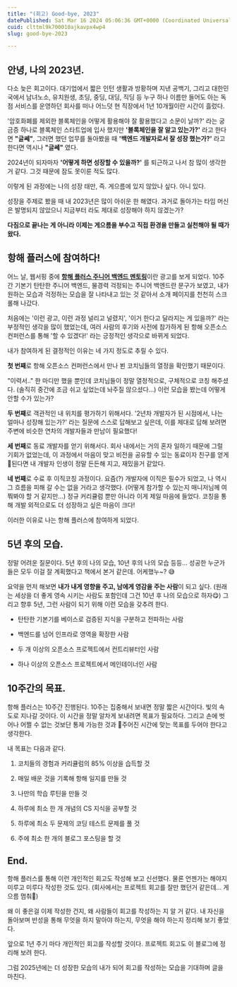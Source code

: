 ```yaml
---
title: "(회고) Good-bye, 2023"
datePublished: Sat Mar 16 2024 05:06:36 GMT+0000 (Coordinated Universal Time)
cuid: clttml9k700010ajkavpx4wp4
slug: good-bye-2023

---
```


## 안녕, 나의 2023년.

다소 늦은 회고이다. 대기업에서 짧은 인턴 생활과 방황하며 지낸 공백기, 그리고 대한민국에서 남녀노소, 유치원생, 초딩, 중딩, 대딩, 직딩 등 누구 하나 이름만 들어도 아는 독점 서비스를 운영하던 회사를 떠나 어느덧 현 직장에서 1년 10개월이란 시간이 흘렀다.

'암호화폐를 제외한 블록체인을 어떻게 활용해야 잘 활용했다고 소문이 날까?' 라는 궁금증 하나로 블록체인 스타트업에 입사 했지만 **'블록체인을 잘 알고 있는가?'** 라고 한다면 **"글쎄"**, 그러면 했던 업무를 돌아봤을 때 **'백엔드 개발자로서 잘 성장 했는가?'** 라고 한다면 역시나 **"글쎄"** 였다.

2024년이 되자마자 **'어떻게 하면 성장할 수 있을까?'** 를 퇴근하고 나서 참 많이 생각한거 같다. 그것 때문에 잠도 못이룬 적도 많다.

이렇게 된 과정에는 나의 성장 태만, 즉. 게으름에 있지 않았나 싶다. 아니 있다.

성장을 주제로 봤을 때 내 2023년은 많이 아쉬운 한 해였다. 과거로 돌아가는 타임 머신은 발명되지 않았으니 지금부터 라도 제대로 성장해야 하지 않겠는가?

**다짐으로 끝나는 게 아니라 이제는 게으름을 부수고 직접 환경을 만들고 실천해야 될 때가 왔다.**

## 항해 플러스에 참여하다!

어느 날, 웹서핑 중에 [**항해 플러스 주니어 백엔드 멘토링**](https://hanghae99.spartacodingclub.kr/v2/plus/be)이란 광고를 보게 되었다. 10주간 기본기 탄탄한 주니어 백엔드, 물경력 걱정되는 주니어 백엔드란 문구가 보였고, 내가 원하는 모습과 걱정하는 모습을 잘 나타내고 있는 것 같아서 소개 페이지를 천천히 스크롤해 나갔다.

처음에는 '이런 광고, 이런 과정 널리고 널렸지', '이거 한다고 달라지는 게 있을까?' 라는 부정적인 생각을 많이 했었는데, 여러 사람의 후기와 사전에 참가하게 된 항해 오픈소스 컨퍼런스를 통해 '할 수 있겠다!' 라는 긍정적인 생각으로 바뀌게 되었다.

내가 참여하게 된 결정적인 이유는 네 가지 정도로 추릴 수 있다.

**첫 번째**로 항해 오픈소스 컨퍼런스에서 만나 뵌 코치님들의 열정을 확인했기 때문이다.

"이력서.." 한 마디만 했을 뿐인데 코치님들이 정말 열정적으로, 구체적으로 코칭 해주셨다. (솔직히 중간에 조금 쉬고 싶었는데 놔주질 않으셨다...) 이런 모습을 봤는데 어떻게 안할 수가 있는가?

**두 번째**로 객관적인 내 위치를 평가하기 위해서다. '2년차 개발자가 된 시점에서, 나는 얼마나 성장해 있는가?' 라는 질문에 스스로 답해보고 싶은데, 이를 제대로 답해 보려면 주변에 비슷한 연차의 개발자들과 만남이 필요했다!

**세 번째**로 동료 개발자를 얻기 위해서다. 회사 내에서는 거의 혼자 일하기 때문에 그럴 기회가 없었는데, 이 과정에서 마음이 맞고 비전을 공유할 수 있는 동료이자 친구를 얻게 된다면 내 개발자 인생이 정말 든든해 지고, 재밌을거 같았다.

**네 번째**로 수료 후 이직코칭 과정이다. 요즘(?) 개발자에 이직은 필수가 되었고, 나 역시 그 흐름을 피해 갈 수는 없을 거라고 생각했다. (어떻게 참가할 수 있는지 매니저님께 여쭤봐야 할 거 같지만...) 정규 커리큘럼 뿐만 아니라 이게 제일 마음에 들었다. 코칭을 통해 개발 외적으로도 더 성장하고 싶은 마음이 크다!

이러한 이유로 나는 항해 플러스에 참여하게 되었다.

## 5년 후의 모습.

정말 어려운 질문이다. 5년 후의 나의 모습, 10년 후의 나의 모습 등등... 성공한 누군가들은 모두 이걸 잘 계획했다고 책에서 본거 같은데. 어케했누~? 😅

요약을 먼저 해보면 **내가 내게 영향을 주고, 남에게 영감을 주는 사람**이 되고 싶다. (원래는 세상을 더 좋게 영속 시키는 사람도 포함인데 그건 10년 후 나의 모습으로 하자😋) 그리고 향후 5년, 그런 사람이 되기 위해 이런 모습을 갖추려 한다.

* 탄탄한 기본기를 베이스로 검증된 지식을 구분하고 전파하는 사람
    
* 백엔드를 넘어 인프라로 영역을 확장한 사람
    
* 두 개 이상의 오픈소스 프로젝트에서 컨트리뷰터인 사람
    
* 하나 이상의 오픈소스 프로젝트에서 메인테이너인 사람
    

## 10주간의 목표.

항해 플러스는 10주간 진행된다. 10주는 집중해서 보내면 정말 짧은 시간이다. 빛의 속도로 지나갈 것이다. 이 시간을 정말 알차게 보내려면 목표가 필요하다. 그리고 손에 벗어나 어쩔 수 없는 것보단 통제 가능한 것과 주어진 시간에 맞는 목표를 두어야 한다고 생각한다.

내 목표는 다음과 같다.

1. 코치들의 경험과 커리큘럼의 85% 이상을 습득할 것
    
2. 매일 배운 것을 기록해 항해 일지를 만들 것
    
3. 나만의 학습 루틴을 만들 것
    
4. 하루에 최소 한 개 개념의 CS 지식을 공부할 것
    
5. 하루에 최소 두 문제의 코딩 테스트 문제를 풀 것
    
6. 주에 최소 한 개의 블로그 포스팅을 할 것
    

## End.

항해 플러스를 통해 이런 개인적인 회고도 작성해 보고 신선했다. 물론 언젠가는 해야지 미루고 미루다 작성한 것도 있다. (회사에서는 프로젝트 회고를 잘만 했던거 같은데... 게으름 멈춰🤬)

왜 이 좋은걸 이제 작성한 건지, 왜 사람들이 회고를 작성하는 지 알 거 같다. 내 자신을 돌아보며 반성을 통해 무엇을 하지 말아야 하는지, 무엇을 해야 하는지 정리해 보기 좋았다.

앞으로 1년 주기 마다 개인적인 회고를 작성할 것이다. 프로젝트 회고도 이 블로그에 정리해 보려 한다.

그럼 2025년에는 더 성장한 모습의 내가 되어 회고를 작성하는 모습을 기대하며 글을 마친다.